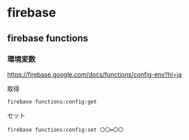 # firebase

## firebase functions

### 環境変数

<https://firebase.google.com/docs/functions/config-env?hl=ja>

取得

```command
firebase functions:config:get
```

セット

```command
firebase functions:config:set 〇〇=〇〇
```
